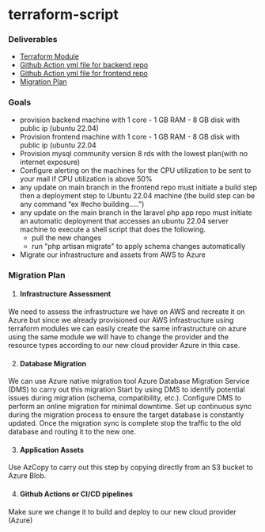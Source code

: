 # terraform-script

  ### Deliverables
- [Terraform Module](https://github.com/Marwan465/terraform-script/tree/main/Terraform-aws-module)
- [Github Action yml file for backend repo](https://github.com/Marwan465/ObelionBackend/blob/11.x/.github/workflows/deploy.yml)
- [Github Action yml file for frontend repo](https://github.com/Marwan465/Obelion-Frontend/blob/master/.github/workflows/deploy.yml)
- [Migration Plan](https://github.com/Marwan465/terraform-script/blob/main/README.md#migration-plan)

### Goals 
- provision backend machine with 1 core - 1 GB RAM - 8 GB disk with public ip (ubuntu 22.04)
- Provision frontend machine with 1 core - 1 GB RAM - 8 GB disk with public ip (ubuntu 22.04
- Provision mysql community version 8 rds with the lowest plan(with no internet exposure)
- Configure alerting on the machines for the CPU utilization to be sent to your mail if CPU utilization is above 50%
- any update on main branch in the frontend repo must initiate a build step then a deployment step to Ubuntu 22.04 machine (the build step can be any command “ex #echo building…..”)
- any update on the main branch in the laravel php app repo must initiate an automatic deployment that accesses an ubuntu 22.04 server machine to execute a shell script that does the following.
   - pull the new changes
   - run "php artisan migrate" to apply schema changes automatically
- Migrate our infrastructure and assets from AWS to Azure


### Migration Plan
1. #### Infrastructure Assessment 
  We need to assess the infrastructure we have on AWS and recreate it on Azure but since we already provisioned our AWS infrastructure using terraform modules we can easily create the same infrastructure on azure using the same module we will have to change the provider and the resource types according to our new cloud provider Azure in this case.

2. #### Database Migration
  We can use Azure native migration tool Azure Database Migration Service (DMS) to carry out this migration
Start by using DMS to identify potential issues during migration (schema, compatibility, etc.).
Configure DMS to perform an online migration for minimal downtime.
Set up continuous sync during the migration process to ensure the target database is constantly updated.
Once the migration sync is complete stop the traffic to the old database and routing it to the new one.

3. #### Application Assets
  Use AzCopy to carry out this step by copying directly from an S3 bucket to Azure Blob.

4. #### Github Actions or CI/CD pipelines
Make sure we change it to build and deploy to our new cloud provider (Azure)
  




